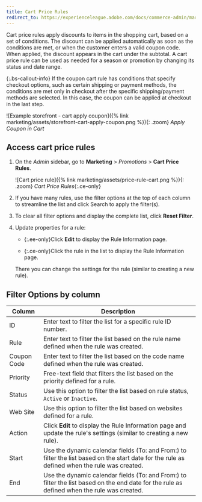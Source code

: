 ```yaml
---
title: Cart Price Rules
redirect_to: https://experienceleague.adobe.com/docs/commerce-admin/marketing/promotions/cart-rules/price-rules-cart.html
---
```


Cart price rules apply discounts to items in the shopping cart, based on a set of conditions. The discount can be applied automatically as soon as the conditions are met, or when the customer enters a valid coupon code. When applied, the discount appears in the cart under the subtotal. A cart price rule can be used as needed for a season or promotion by changing its status and date range.

{:.bs-callout-info}
If the coupon cart rule has conditions that specify checkout options, such as certain shipping or payment methods, the conditions are met only in checkout after the specific shipping/payment methods are selected. In this case, the coupon can be applied at checkout in the last step.

![Example storefront - cart apply coupon]({% link marketing/assets/storefront-cart-apply-coupon.png %}){: .zoom}
_Apply Coupon in Cart_

## Access cart price rules

1. On the _Admin_ sidebar, go to **Marketing** > _Promotions_ > **Cart Price Rules**.

    ![Cart price rule]({% link marketing/assets/price-rule-cart.png %}){: .zoom}
    _Cart Price Rules_{:.ce-only}

1. If you have many rules, use the filter options at the top of each column to streamline the list and click <span class="btn">Search</span> to apply the filter(s).

1. To clear all filter options and display the complete list, click **Reset Filter**.

1. Update properties for a rule:

    - {:.ee-only}Click **Edit** to display the Rule Information page.

    - {:.ce-only}Click the rule in the list to display the Rule Information page.

    There you can change the settings for the rule (similar to creating a new rule).

## Filter Options by column

|Column|Description|
|--- |--- |
|ID|Enter text to filter the list for a specific rule ID number.|
|Rule|Enter text to filter the list based on the rule name defined when the rule was created.|
|Coupon Code|Enter text to filter the list based on the code name defined when the rule was created.|
|Priority|Free-text field that filters the list based on the priority defined for a rule.|
|Status|Use this option to filter the list based on rule status, `Active` or `Inactive`.|
|Web Site|Use this option to filter the list based on websites defined for a rule.|
|<span class="ee-only">Action</span>|Click **Edit** to display the Rule Information page and update the rule's settings (similar to creating a new rule).|
|<span class="ce-only">Start</span>|Use the dynamic calendar fields (To: and From:) to filter the list based on the start date for the rule as defined when the rule was created.|
|<span class="ce-only">End</span>|Use the dynamic calendar fields (To: and From:) to filter the list based on the end date for the rule as defined when the rule was created.|
